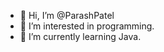 - 👋 Hi, I’m @ParashPatel
- 👀 I’m interested in programming.
- 🌱 I’m currently learning Java.

<!---
ParashPatel/ParashPatel is a ✨ special ✨ repository because its `README.md` (this file) appears on your GitHub profile.
You can click the Preview link to take a look at your changes.
--->
